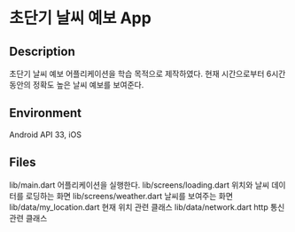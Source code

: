 # 초단기 날씨 예보 App


## Description
초단기 날씨 예보 어플리케이션을 학습 목적으로 제작하였다.
현재 시간으로부터 6시간 동안의 정확도 높은 날씨 예보를 보여준다.

## Environment
Android API 33, iOS

## Files
lib/main.dart               어플리케이션을 실행한다.
lib/screens/loading.dart    위치와 날씨 데이터를 로딩하는 화면
lib/screens/weather.dart    날씨를 보여주는 화면
lib/data/my_location.dart   현재 위치 관련 클래스
lib/data/network.dart       http 통신 관련 클래스


